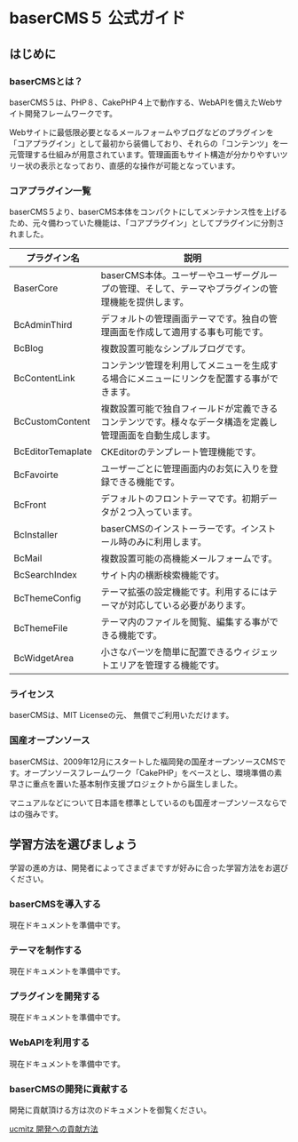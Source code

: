 # baserCMS５ 公式ガイド

## はじめに
### baserCMSとは？
baserCMS５は、PHP８、CakePHP４上で動作する、WebAPIを備えたWebサイト開発フレームワークです。

Webサイトに最低限必要となるメールフォームやブログなどのプラグインを「コアプラグイン」として最初から装備しており、それらの「コンテンツ」を一元管理する仕組みが用意されています。管理画面もサイト構造が分かりやすいツリー状の表示となっており、直感的な操作が可能となっています。

### コアプラグイン一覧

baserCMS５より、baserCMS本体をコンパクトにしてメンテナンス性を上げるため、元々備わっていた機能は、「コアプラグイン」としてプラグインに分割されました。

|  プラグイン名  |  説明  |
| ---- | ---- |
|  BaserCore  |  baserCMS本体。ユーザーやユーザーグループの管理、そして、テーマやプラグインの管理機能を提供します。  |
| BcAdminThird | デフォルトの管理画面テーマです。独自の管理画面を作成して適用する事も可能です。 |
|  BcBlog | 複数設置可能なシンプルブログです。 |
|  BcContentLink  | コンテンツ管理を利用してメニューを生成する場合にメニューにリンクを配置する事ができます。 |
|  BcCustomContent  | 複数設置可能で独自フィールドが定義できるコンテンツです。様々なデータ構造を定義し管理画面を自動生成します。 |
|  BcEditorTemaplate  | CKEditorのテンプレート管理機能です。 |
| BcFavoirte | ユーザーごとに管理画面内のお気に入りを登録できる機能です。 |
| BcFront | デフォルトのフロントテーマです。初期データが２つ入っています。|
| BcInstaller | baserCMSのインストーラーです。インストール時のみに利用します。 |
| BcMail | 複数設置可能の高機能メールフォームです。 | 
| BcSearchIndex | サイト内の横断検索機能です。 |
| BcThemeConfig | テーマ拡張の設定機能です。利用するにはテーマが対応している必要があります。 |
| BcThemeFile | テーマ内のファイルを閲覧、編集する事ができる機能です。 |
| BcWidgetArea | 小さなパーツを簡単に配置できるウィジェットエリアを管理する機能です。 |

### ライセンス
baserCMSは、MIT Licenseの元、 無償でご利用いただけます。

### 国産オープンソース
baserCMSは、2009年12月にスタートした福岡発の国産オープンソースCMSです。オープンソースフレームワーク「CakePHP」をベースとし、環境準備の素早さに重点を置いた基本制作支援プロジェクトから誕生しました。

マニュアルなどについて日本語を標準としているのも国産オープンソースならではの強みです。


## 学習方法を選びましょう
学習の進め方は、開発者によってさまざまですが好みに合った学習方法をお選びください。

### baserCMSを導入する
現在ドキュメントを準備中です。

### テーマを制作する
現在ドキュメントを準備中です。

### プラグインを開発する
現在ドキュメントを準備中です。

### WebAPIを利用する
現在ドキュメントを準備中です。

### baserCMSの開発に貢献する

開発に貢献頂ける方は次のドキュメントを御覧ください。

[ucmitz 開発への貢献方法](./ucmitz/index)

